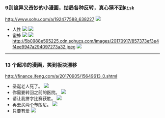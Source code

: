 ### 9则诡异又奇妙的小漫画，结局各种反转，真心猜不到`Risk`
http://www.sohu.com/a/192477588_638227
![](http://5b0988e595225.cdn.sohucs.com/images/20170917/f819127f50bf4292a7d5e8a666d245c7.jpeg)
- 人性
![](http://5b0988e595225.cdn.sohucs.com/images/20170917/5ce187eae4d3442c909e7922acf7efad.jpeg)
![](http://5b0988e595225.cdn.sohucs.com/images/20170917/0d4c30d7d7d94fd1962faa24ba794331.jpeg)
- 蜜蜂
![](http://5b0988e595225.cdn.sohucs.com/images/20170917/0828f67bfe6b4d68ba29ea0852ec2ba7.jpeg)
![](http://5b0988e595225.cdn.sohucs.com/images/20170917/246dc276704548e9a9d47d7d72d31aaa.jpeg)
![]()http://5b0988e595225.cdn.sohucs.com/images/20170917/857373ef3e4f4ee9947a294097273a32.jpeg
![](http://5b0988e595225.cdn.sohucs.com/images/20170917/cde71bb14d644023aeb3861296af7a3d.jpeg)
---
### 13 个超冷的漫画，笑到板块漂移
http://finance.ifeng.com/a/20170905/15649613_0.shtml
- 圣诞老人死了。
![](http://p0.ifengimg.com/pmop/2017/0905/B401830E0DBE1866E3AFED6BCA77CA87822A1334_size242_w700_h817.jpeg)
- 你需要转回之前的医院。
![](http://p0.ifengimg.com/pmop/2017/0905/5414B28270D4F1ABD78A7411FC91E76201CF469C_size256_w700_h842.jpeg)
- 请让我拼字比赛获胜。
![](http://p0.ifengimg.com/pmop/2017/0905/D90CD29EAFEF7C1E2E68ACBFA6CA84368D8C39E7_size301_w700_h1407.jpeg)
- 再去买两个布朗尼。
![](http://p0.ifengimg.com/pmop/2017/0905/530FBB33EC68DED261AE22B4660D3443DA75719A_size442_w700_h862.jpeg)
- 只要有爱
![](http://p0.ifengimg.com/pmop/2017/0905/D7A3D2306960F58317ADBF2598D10CBAF23B1556_size261_w700_h924.jpeg)
